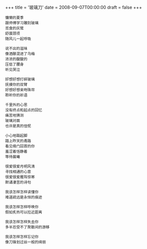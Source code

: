 +++
title = '玻璃刀'
date = 2008-09-07T00:00:00
draft = false
+++

```text
慵懒的夏季
跟师傅学习雕刻玻璃
觅食的灰鹭
舒展颈项
随风儿一起呼吸

说不出的滋味
像酒酿混进了乌梅
浓浓的酸酸的
压低了腰身
听见哭泣

好想好想打碎玻璃
抚摸你的双臂
好想好想亲吻珠帘
聆听你的祈语

千里外的心思
没有终点和起点的回忆
痛苦地猜测
玻璃对面
也许是真的忸怩

小心地踮起脚
踏上昨天的甬路
看见倚门回首的你
羞涩着恬静着
等待晨曦

很爱很爱月明风清
寻找相通的心意
很爱很爱雁阵惊寒
默诵凄苦的诗句

我该怎样怎样读懂你
难道疏远是永恒的痕迹

我该怎样怎样呼唤你
假如炙热可以拉近距离

我该怎样怎样失去你
多半忍受不了聚散间的游移

我该怎样怎样忘记你
像刀锋划过丝一般的绮丽
```
